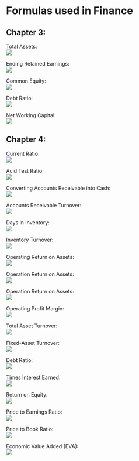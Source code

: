 # Formulas used in Finance

## Chapter 3: 
Total Assets:  
<img src="https://render.githubusercontent.com/render/math?math=TotalAssets = TotalLiabilities %2b TotalShareholderEquity">

Ending Retained Earnings:  
<img src="https://render.githubusercontent.com/render/math?math=EndingRetainedEarnings = BeginningRetainedEarnings %2b NetIncomeForTheYear - DividendsPaidDuringYear">

Common Equity:  
<img src="https://render.githubusercontent.com/render/math?math=CommonEquity = CommonShareholderInvestment %2b CumulativeProfits - CumulativeDividendsPaidToCommonShareholders">

Debt Ratio:  
<img src="https://render.githubusercontent.com/render/math?math=DebtRatio = \frac{TotalDebt}{TotalAssets}">

Net Working Capital:  
<img src="https://render.githubusercontent.com/render/math?math=NetWorkingCapital = CurrentAssets - CurrentLiabilities">

## Chapter 4: 
Current Ratio:  
<img src="https://render.githubusercontent.com/render/math?math=CurrentRatio = \frac{CurrentAssets}{CurrentLiabilities}">

Acid Test Ratio:  
<img src="https://render.githubusercontent.com/render/math?math=AcidTest = \frac{Cash %2b AccountsReceivable}{CurrentLiabilities}">

Converting Accounts Receivable into Cash:  
<img src="https://render.githubusercontent.com/render/math?math=DaysInReceivables = \frac{AccountsReceivable}{DailyCreditSales} = \frac{AccountsReceivable}{AnnualCreditSales \div 365}">

Accounts Receivable Turnover:  
<img src="https://render.githubusercontent.com/render/math?math=AccountsReceivableTurnover = \frac{AnnualCreditSales}{AccountsReceivable}">

Days in Inventory:  
<img src="https://render.githubusercontent.com/render/math?math=DaysInInventory = \frac{Inventory}{DailyCostOfGoodsSold} = \frac{Inventory}{AnnualCostOfGoodsSold \div 365}">

Inventory Turnover:  
<img src="https://render.githubusercontent.com/render/math?math=InventoryTurnover = \frac{CostOfGoodsSold}{Inventory}">

Operating Return on Assets:  
<img src="https://render.githubusercontent.com/render/math?math=OperatingReturnOnAssets = \frac{OperatingProfits}{TotalAssets}">

Operation Return on Assets:  
<img src="https://render.githubusercontent.com/render/math?math=OperationReturnOnAssets = OperatingProfitMargin \times TotalAssetTurnover">

Operation Return on Assets:  
<img src="https://render.githubusercontent.com/render/math?math=OperationReturnOnAssets = \frac{OperatingProfitMargin}{Sales} \times \frac{Sales}{TotalAssets}">

Operating Profit Margin:  
<img src="https://render.githubusercontent.com/render/math?math=OperatingProfitMargin = \frac{OperatingProfits}{Sales}">

Total Asset Turnover:  
<img src="https://render.githubusercontent.com/render/math?math=TotalAssetTurnover = \frac{Sales}{TotalAssets}">

Fixed-Asset Turnover:  
<img src="https://render.githubusercontent.com/render/math?math=FixedAssetTurnover = \frac{Sales}{NetFixedAssets}">

Debt Ratio:  
<img src="https://render.githubusercontent.com/render/math?math=DebtRatio = \frac{TotalDebt}{TotalAssets}">

Times Interest Earned:  
<img src="https://render.githubusercontent.com/render/math?math=TimedInterestEarned = \frac{OperatinProfits}{InterestExpense}">

Return on Equity:  
<img src="https://render.githubusercontent.com/render/math?math=ReturnOnEquity = \frac{NetIncome}{CommonEquity}">

Price to Earnings Ratio:  
<img src="https://render.githubusercontent.com/render/math?math=PriceToEarningsRatio = \frac{MarketPricePerShare}{EarningsPerShare}">

Price to Book Ratio:  
<img src="https://render.githubusercontent.com/render/math?math=PriceToBookRatio = \frac{MarketPricePerShare}{EquityBookValuePerShare}">

Economic Value Added (EVA):  
<img src="https://render.githubusercontent.com/render/math?math=EVA = (OperatingReturnOnAssets - CostOfCapital) \times TotalAssets">
